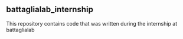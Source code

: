 ## battaglialab_internship

This repository contains code that was written during the internship at battaglialab
